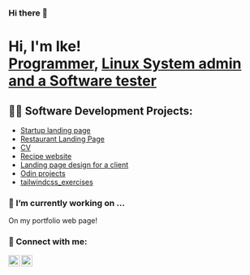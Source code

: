 ### Hi there 👋

<h1>Hi, I'm Ike! <br/><a href="https://github.com/IkeItadi">Programmer</a>, <a href="https://www.linkedin.com/in/kessy-iris-itadi-ike-90110537/">Linux System admin and a Software tester</a></h1>

<h2>👨‍💻 Software Development Projects:</h2>

<ul>
  <li><a href="https://github.com/IkeItadi/startup_landing_page">Startup landing page</a></li>
  
  <li><a href="https://github.com/IkeItadi/restaurant_webpage">Restaurant Landing Page</a></li>

  <li><a href="https://github.com/IkeItadi/Ike_CV">CV</a></li>

  <li><a href="https://github.com/IkeItadi/odin-recipes">Recipe website</a></li>
  
  <li><a href="https://github.com/IkeItadi/basic_landing_page">Landing page design for a client</a></li>
  
  <li><a href="https://github.com/IkeItadi/odin_projects">Odin projects</a></li>
  
  <li><a href="https://github.com/IkeItadi/tailwindcss_exercises">tailwindcss_exercises</a></li>
</ul>

<h3> 🔭 I’m currently working on ...</h3>
     On my portfolio web page!



<h3> 🤳 Connect with me:</h3>


[<img align="left" alt="IkeItadi | Twitter" width="22px" src="https://cdn.jsdelivr.net/npm/simple-icons@v3/icons/twitter.svg" />][twitter]
[<img align="left" alt="IkeItadi | LinkedIn" width="22px" src="https://cdn.jsdelivr.net/npm/simple-icons@v3/icons/linkedin.svg" />][linkedin]

[twitter]: https://twitter.com/x00n1x
[linkedin]: https://www.linkedin.com/in/kessy-iris-itadi-ike-90110537/


<!--
**IkeItadi/IkeItadi** is a ✨ _special_ ✨ repository because its `README.md` (this file) appears on your GitHub profile.

Here are some ideas to get you started:

- 🔭 I’m currently working on ...
- 🌱 I’m currently learning ...
- 👯 I’m looking to collaborate on ...
- 🤔 I’m looking for help with ...
- 💬 Ask me about ...
- 📫 How to reach me: ...
- 😄 Pronouns: ...
- ⚡ Fun fact: ...
-->
